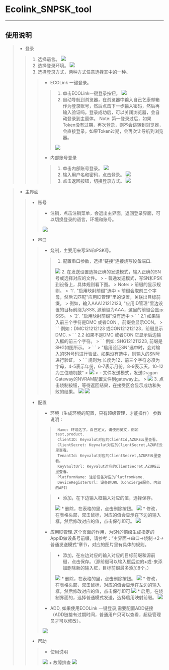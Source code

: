 # Ecolink_SNPSK_tool 
***
## 使用说明  
> * 登录
>>   1. 选择语言。
>>      <image src="/zh-cn/img/language.png">
>>   2. 选择登录环境。
>>      <image src="/zh-cn/img/env.png">
>>   3. 选择登录方式，两种方式任意选择其中的一种。
>>>    - ECOLink 一键登录。
>>>>    1. 单击ECOLink一键登录按钮。
>>>>        <image src="/zh-cn/img/ecolinkOneClickLogin.png">
>>>>    2. 自动导航到浏览器，在浏览器中输入自己艺康邮箱作为登录账号，然后点击下一步输入密码，然后再输入验证吗。登录成功后，可以关闭浏览器，会自动登录到主窗体。
>>>>       Note: 第一登录过后，如果Token没有过期，再次登录，则不会跳转到浏览器，会直接登录。如果Token过期，会再次让导航到浏览器。
>>>>    <img src="/zh-cn/img/authentication.png"/>
>>>    - 内部账号登录
>>>>    1. 单击内部账号登录。
>>>>      <img src="/zh-cn/img/localAccountLogin.png"/>
>>>>    2. 输入用户名和密码，点击登录。
>>>>      <img src="/zh-cn/img/localAcountLogin_submit.png"/>
>>>>    3. 点击返回按钮，切换登录方式。
>>>>      <img src="/zh-cn/img/localAcountLogin_backup.png"/>

> * 主界面
>> - 账号
>>> + 注销，点击注销菜单，会退出主界面，返回登录界面，可以切换登录的语言，环境和账号。
>>>  <img src="/zh-cn/img/main_signout.png"/>
>> - 串口
>>> + 烧制，主要用来写SN和PSK号。
>>>> 1. 配置串口参数，选择“链接”连接烧写设备端口.
>>>>  <img src="/zh-cn/img/main_burndown_comsetting.png"/>
>>>> 2. 在发送设置选择正确的发送模式，输入正确的SN号或选择对应的文件。
>>>>>  - 普通发送模式，写SN和PSK到设备上，具体规则看下图。
>>>>>    Note:
>>>>>    前缀的显示规则。
>>>>>   `1`. "启用映射前缀"选中
>>>>>       前缀会取前三个字母，然后去匹配"应用ID管理"里的设置，关联出目标前缀。
>>>>>           例如，输入AAA121212123, "应用ID管理"里边设置的目标前缀为SSS, 源前缀为AAA，这里的前缀会显示SSS。
>>>>>   `2`. "启用映射前缀"没有选中
>>>>>      ` `  2.1 如果输入前三个字符是DMC 或者CON ，前缀会显示CON。 
>>>>>      ` `    例如：DMC121212123 或CON121212123，前缀显示DMC.
>>>>>      ` `  2.2 如果不是DMC 或者CON 它显示后边输入框的前三个字符。
>>>>>      ` `    例如: SHG121211223, 前缀是SHG如图所示。
>>>>>        `    `
>>>>>  "启用验证SN"选中时，会对输入的SN号码进行验证。如果没有选中，则输入的SN号进行验证。
>>>>>      ` `  规则为:长度为12，前三个字符必须为字母，4-5表示年份，6-7表示月份，8-9表示天，10-12为三位随机数"
>>>>>    <img src="/zh-cn/img/main_burndown_common.png"/>
>>>>>  - 文件发送模式，发送Dragon Gateway的NVRAM配置文件到gateway上。
>>>>>    <img src="/zh-cn/img/main_burndown_file.png"/>
>>>> 3. 点击烧制按钮，等待返回结果，在接受区会显示成功和失败的结果。
>>>>   <img src="/zh-cn/img/main_burndown_burndown.png"/>
>>>>   <img src="/zh-cn/img/main_burndown_success.png"/>
>> - 配置
>>> + 环境（生成环境的配置，只有超级管理，才能操作）
>>>    参数说明：
>>>>      Name: 环境名字，自己定义，请使用英文，例如test,product.
>>>>      ClientID: Keyvalut对应的ClientId,AZURE云里查看。
>>>>      ClientSecret: Keyvalut对应的ClientSecret,AZURE云里查看。
>>>>      TenantId: Keyvalut对应的ClientSecret,AZURE云里查看。
>>>>      KeyVaultUrl: Keyvalut对应的ClientSecret,AZURE云里查看。
>>>>      PlatformName: 注册设备对应的PlatfromName. 
>>>>      DeviceRegisterUrl: 设备的URL（Concierge服务，内部的API）
>>>  
>>>> * 添加，在下边输入框输入对应的值，选择保存。
>>>> <img src="/zh-cn/img/main_env_save.png"/>
>>>> * 删除，在表格的里，点击删除按钮。
>>>> <img src="/zh-cn/img/main_env_delete.png"/>
>>>> * 修改，在表格头部，双击鼠标，对应的值会显示在下边的输入框，然后修改对应的值，点击保存即可。
>>>> <img src="/zh-cn/img/main_env_modify.png"/>
>>> + 应用ID管理.这个页面的作用，为SN的前缀生成指定的AppID做设备号前缀，请参考：“主界面->串口->烧制->2->普通发送模式”章节，对应的图片里有具体的规则。
>>>> * 添加，在左边对应的输入对应的目标前缀和源前缀，点击保存。（源前缀可以输入框后边的+或-来添加删除新的输入框，目标前缀最多添加8个。）
>>>>  <img src="/zh-cn/img/main_application_add.png"/>
>>>> * 删除，在表格的里，点击删除按钮。
>>>> <img src="/zh-cn/img/main_application_delete.png"/>
>>>> * 修改，在表格头部，双击鼠标，对应的值会显示在左边的输入框，然后修改对应的值，点击保存即可
>>>> <img src="/zh-cn/img/main_application_modify.png"/>
>>>> * 启用。在烧制界面的，选择普通模式发送，选择启用映射前缀。
>>>> <img src="/zh-cn/img/main_application_enable.png"/>
>>> + ADD, 如果使用ECOLink 一键登录,需要配置ADD链接（ADD链接有过期时间，普通用户只可以查看，超级管理员才可以修改）。
>>> <img src="/zh-cn/img/main_setting_add.png"/>
>> - 帮助
>>> + 使用说明
>>> <img src="/zh-cn/img/main_help_Instruction.png"/>  
>>> + 故障排查
>>> <img src="/zh-cn/img/main_help_Troubleshooting.png"/> 